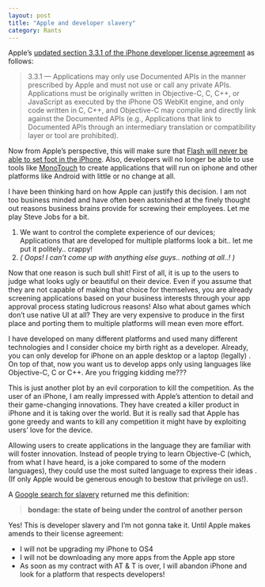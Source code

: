 ```yaml
---
layout: post
title: "Apple and developer slavery"
category: Rants
---
```


Apple’s [updated section 3.3.1 of the iPhone developer license agreement][1] as follows:

> 3\.3\.1 — Applications may only use Documented APIs in the manner prescribed by Apple and must not use or call any private APIs. Applications must be originally written in Objective-C, C, C++, or JavaScript as executed by the iPhone OS WebKit engine, and only code written in C, C++, and Objective-C may compile and directly link against the Documented APIs (e.g., Applications that link to Documented APIs through an intermediary translation or compatibility layer or tool are prohibited).

Now from Apple’s perspective, this will make sure that [Flash will never be able to set foot in the iPhone][2]. Also, developers will no longer be able to use tools like [MonoTouch][3]  to create applications that will run on iphone and other platforms like Android with little or no change at all.

I have been thinking hard on how Apple can justify this decision. I am not too business minded and have often been astonished  at the finely thought out  reasons business brains provide for screwing their employees. Let me play Steve Jobs for a bit.

1.  We want to control the complete experience of our devices; Applications that are developed for multiple platforms look a bit.. let me put it politely.. crappy!
2.  *( Oops! I can’t come up with anything else guys.. nothing at all..! )*

Now that one reason is such bull shit! First of all, it is up to the users to judge what looks ugly or beautiful on their device. Even if you assume that they are not capable of making that choice for themselves, you are already screening applications based on your business interests through your app approval process stating ludicrous reasons! Also what about games which don’t use native UI at all? They are very expensive to produce in the first place and  porting them to multiple platforms will mean even more effort.

I have developed on many different platforms and used many different technologies and I consider choice my birth right as a developer.  Already, you can only develop for iPhone on an apple desktop or a laptop (legally) . On top of that, now you want us to develop apps only  using languages like Objective-C, C or C++. Are you frigging kidding me???

This is just another plot by an evil corporation to kill the competition. As the user of an iPhone, I am really impressed with Apple’s attention to detail and their game-changing innovations.  They have created a killer product in iPhone and it is taking over the world. But it is really sad that Apple has gone greedy and wants to kill any competition it might have by exploiting users’ love for the device.

Allowing users to create applications in the language they are familiar with will foster innovation. Instead of people trying to learn Objective-C (which, from what I have heard, is a joke compared to some of the modern languages), they could use the most suited language to express their ideas . (If only Apple would be generous enough to bestow that privilege on us!).

A [Google search for slavery][4] returned me this definition:

> **bondage: the state of being under the control of another person**

Yes! This is developer slavery and I’m not gonna take it. Until Apple makes amends to their license agreement:

*   I will not be upgrading my iPhone to OS4
*   I will not be downloading any more apps from the Apple app store
*   As soon as my contract with AT & T is over, I will abandon iPhone and look for a platform that respects developers!

 [1]: http://arstechnica.com/apple/news/2010/04/apple-takes-aim-at-adobe-or-android.ars?utm_source=microblogging&utm_medium=arstch&utm_term=Main%20Account&utm_campaign=microblogging "Ars take on iPhone license agreement"
 [2]: http://labs.adobe.com/technologies/flashcs5/appsfor_iphone/ "Develop iPhone application in Flash"
 [3]: http://www.mono-project.com/newstouch/archive/2010/Apr-09.html "Monotouch and iPhone OS4"
 [4]: http://www.google.com/search?sourceid=chrome&ie=UTF-8&q=define:slavery "Google search for slavery"
